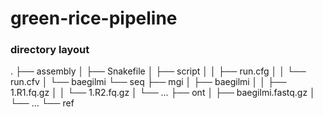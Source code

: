 # green-rice-pipeline

### directory layout

.
├── assembly
│   ├── Snakefile
│   ├── script
│   │   ├── run.cfg
│   │   └── run.cfv
│   └── baegilmi
└── seq
    ├── mgi
    │    ├── baegilmi
    │    │   ├── 1.R1.fq.gz
    │    │   └── 1.R2.fq.gz
    │    └── ...
    ├── ont
    │   ├── baegilmi.fastq.gz
    │   └── ...
    └── ref
